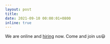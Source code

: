 ```yaml
---
layout: post
title: 
date: 2021-09-10 00:00:01+0800
inline: true
---
```


We are online and [hiring](/jobs/) now. Come and join us😃